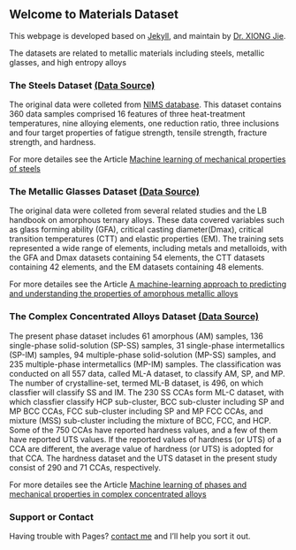 ## Welcome to Materials Dataset 

This webpage is developed based on [Jekyll](https://jekyllrb.com/), and maintain by [Dr. XIONG Jie](https://www.researchgate.net/profile/Jie-Xiong-8).

The datasets are related to metallic materials including steels, metallic glasses, and high entropy alloys
  
    
      
### The Steels Dataset [(Data Source)](https://github.com/George-JieXIONG/Materials-Dataset/blob/main/Chapter4/NIMS-Fatigue.csv)

The original data were colleted from [NIMS database](https://mits.nims.go.jp/en/). This dataset contains 360 data samples comprised 16 features of three heat-treatment temperatures, nine alloying elements, one reduction ratio, three inclusions 
and four target properties of fatigue strength, tensile strength, fracture strength, and hardness.

For more detailes see the Article [Machine learning of mechanical properties of steels](https://link.springer.com/content/pdf/10.1007/s11431-020-1599-5.pdf)
  
    
      
### The Metallic Glasses Dataset [(Data Source)](https://github.com/George-JieXIONG/Materials-Dataset/blob/main/Chapter5)

The original data were colleted from several related studies and the LB handbook on amorphous ternary alloys. These data covered variables such as glass forming ability (GFA), critical casting diameter(Dmax), critical transition temperatures (CTT) and elastic properties (EM). The training sets represented a wide range of elements, including metals and metalloids, with the GFA and Dmax datasets containing 54 elements, the CTT datasets containing 42 elements, and the EM datasets containing 48 elements.

For more detailes see the Article [A machine-learning approach to predicting and understanding the properties of amorphous metallic alloys](https://www.sciencedirect.com/science/article/pii/S0264127519308160)
  
    
      
### The Complex Concentrated Alloys Dataset [(Data Source)](https://github.com/George-JieXIONG/Materials-Dataset/blob/main/Chapter6)

The present phase dataset includes 61 amorphous (AM) samples, 136 single-phase solid-solution (SP-SS) samples, 31 single-phase intermetallics (SP-IM) samples, 94 multiple-phase solid-solution (MP-SS) samples, and 235 multiple-phase intermetallics (MP-IM) samples. The classification was conducted on all 557 data, called ML-A dataset, to classify AM, SP, and MP. The number of crystalline-set, termed ML-B dataset, is 496, on which classfier will classify SS and IM. The 230 SS CCAs form ML-C dataset, with which classfier classify HCP sub-cluster, BCC sub-cluster including SP and MP BCC CCAs, FCC sub-cluster including SP and MP FCC CCAs, and mixture (MSS) sub-cluster including the mixture of BCC, FCC, and HCP. Some of the 750 CCAs have reported hardness values, and a few of them have reported UTS values. If the reported values of hardness (or UTS) of a CCA are different, the average value of hardness (or UTS) is adopted for that CCA. The hardness dataset and the UTS dataset in the present study consist of 290 and 71 CCAs, respectively. 

For more detailes see the Article [Machine learning of phases and mechanical properties in complex concentrated alloys](https://www.sciencedirect.com/science/article/pii/S1005030221002073)


### Support or Contact

Having trouble with Pages? [contact me](mailto:george-jie.xiong@connect.polyu.hk) and I’ll help you sort it out.
